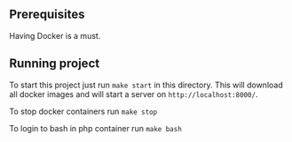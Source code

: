 ## Prerequisites
Having Docker is a must.

## Running project
To start this project just run `make start` in this directory. This will download all docker images and will start a server on `http://localhost:8000/`.

To stop docker containers run `make stop`

To login to bash in php container run `make bash`
